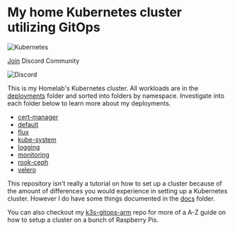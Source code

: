 # My home Kubernetes cluster utilizing GitOps

![Kubernetes](https://i.imgur.com/p1RzXjQ.png)

[Join](https://discord.gg/hk58BZV) Discord Community

![Discord](https://img.shields.io/discord/673534664354430999?label=discord) 

This is my Homelab's Kubernetes cluster. All workloads are in the [deployments](./deployments/) folder and sorted into folders by namespace. Investigate into each folder below to learn more about my deployments.

- [cert-manager](./deployments/cert-manager)
- [default](./deployments/default)
- [flux](./deployments/flux)
- [kube-system](./deployments/kube-system)
- [logging](./deployments/logging)
- [monitoring](./deployments/monitoring)
- [rook-ceph](./deployments/rook-ceph)
- [velero](./deployments/velero)

This repository isn't really a tutorial on how to set up a cluster because of the amount of differences you would experience in setting up a Kubernetes cluster. However I do have some things documented in the [docs](./docs/) folder.

You can also checkout my [k3s-gitops-arm](https://github.com/onedr0p/k3s-gitops-arm) repo for more of a A-Z guide on how to setup a cluster on a bunch of Raspberry Pis.
